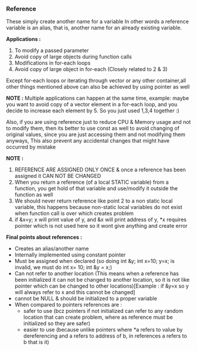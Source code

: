 ### Reference

These simply create another name for a variable
In other words a reference variable is an alias, that is, another name for an already existing variable.

**Applications :**
1. To modify a passed parameter
2. Avoid copy of large objects during function calls
3. Modifications in for-each loops
4. Avoid copy of large object in for-each (Closely related to 2 & 3)

Except for-each loops or iterating through vector or any other container,all other things mentioned above can also be achieved by using pointer as well

**NOTE :** Multiple applications can happen at the same time, example: maybe you want to avoid copy of a vector element in a for-each loop, and you decide to increase each element by 5. So you just used 1,3,4 together :)

Also, if you are using reference just to reduce CPU & Memory usage and not to modify them, then its better to use const as well to avoid changing of original values, since you are just accessing them and not modifying them anyways, This also prevent any accidental changes that might have occurred by mistake

**NOTE :** 
1. REFERENCE ARE ASSIGNED ONLY ONCE & once a reference has been assigned it CAN NOT BE CHANGED
2. When you return a reference (of a local STATIC variable) from a function, you get hold of that variable and use/modify it outside the function as well
3. We should never return reference like point 2 to a non static local variable, this happens because non-static local variables do not exist when function call is over which creates problem
4. if &x=y; x will print value of y, and &x will print address of y, *x requires pointer which is not used here so it wont give anything and create error

**Final points about references :**
- Creates an alias/another name
- Internally implemented using constant pointer
- Must be assigned when declared (so doing int &y; int x=10; y=x; is invalid, we must do int x= 10; int &y = x;)
- Can not refer to another location (This means when a reference has been initialized it can not be changed to another location, so it is not like pointer which can be changed to other locations)[Example : if &y=x so y will always refer to x and this cannot be changed]
- cannot be NULL & should be initialized to a proper variable
- When compared to pointers references are :
    - safer to use (bcz pointers if not initialized can refer to any random location that can create problem, where as reference must be initialized so they are safer)
    - easier to use (because unlike pointers where *a refers to value by dereferencing and a refers to address of b, in references a refers to b that is it)


